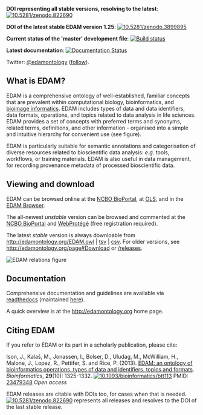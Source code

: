 __DOI representing all stable versions, resolving to the latest__: [![10.5281/zenodo.822690](https://zenodo.org/badge/DOI/10.5281/zenodo.822690.svg)](https://doi.org/10.5281/zenodo.822690)

__DOI of the latest stable EDAM version 1.25__: [![10.5281/zenodo.3899895](https://zenodo.org/badge/DOI/10.5281/zenodo.3899895.svg)](https://doi.org/10.5281/zenodo.3899895)

__Current status of the 'master' development file__: [![Build status](https://travis-ci.org/edamontology/edamontology.svg?branch=master)](https://travis-ci.org/edamontology/edamontology)

__Latest documentation__: [![Documentation Status](https://readthedocs.org/projects/edamontologydocs/badge/)](http://edamontologydocs.readthedocs.org/)

Twitter: [@edamontology](http://twitter.com/edamontology) ([follow](https://twitter.com/intent/follow?original_referer=https%3A%2F%2Fgithub.com%2Fedamontology%2Fedamontology&region=follow_link&screen_name=edamontology&tw_p=followbutton)).

## What is EDAM?
EDAM is a comprehensive ontology of well-established, familiar concepts that are prevalent within computational biology, bioinformatics, and [bioimage informatics](https://github.com/edamontology/edam-bioimaging). EDAM includes types of data and data identifiers, data formats, operations, and topics related to data analysis in life sciences. EDAM provides a set of concepts with preferred terms and synonyms, related terms, definitions, and other information - organised into a simple and intuitive hierarchy for convenient use (see figure).

EDAM is particularly suitable for semantic annotations and categorisation of diverse resources related to bioscientific data analysis: _e.g._ tools, workflows, or training materials. EDAM is also useful in data management, for recording provenance metadata of processed bioscientific data.


## Viewing and download

EDAM can be browsed online at the [NCBO BioPortal](https://bioportal.bioontology.org/ontologies/EDAM/), at [OLS](http://www.ebi.ac.uk/ols/ontologies/edam), <!---->and in the [EDAM Browser](https://edamontology.github.io/edam-browser/)<!--, and at WebProtégé (free registration required; [dev](https://webprotege.stanford.edu/#projects/4befad5f-f27b-430c-a07d-fcf635093169/edit/Classes), [latest stable](https://webprotege.stanford.edu/#projects/98640503-a37d-4404-84da-caf30fadd685/edit/Classes), [1.21](https://webprotege.stanford.edu/#projects/55ff1b1c-fee0-4200-9398-2ae0743326f1/edit/Classes), [1.20](https://webprotege.stanford.edu/#projects/1f67eaa5-288f-42fa-936c-5084850b6697/edit/Classes), [1.19](https://webprotege.stanford.edu/#projects/7e489d5f-b269-4e6a-9899-d876bba8d7b9/edit/Classes), [1.18](https://webprotege.stanford.edu/#projects/7403c5f8-e0cb-4f13-8dea-18a60c04e879/edit/Classes), [1.17](https://webprotege.stanford.edu/#projects/baee8c5b-8524-403a-b0ff-95f4d26ffd19/edit/Classes), [1.16](https://webprotege.stanford.edu/#projects/1c592f8c-b3ac-4797-adba-7a883c0e18aa/edit/Classes))-->.

The all-newest _unstable_ version can be browsed and commented at the [NCBO BioPortal](https://bioportal.bioontology.org/ontologies/EDAM/) and [WebProtégé](https://webprotege.stanford.edu/#projects/4befad5f-f27b-430c-a07d-fcf635093169/edit/Classes) (free registration required).

The latest _stable_ version is always downloable from http://edamontology.org/EDAM.owl | [tsv](http://edamontology.org/EDAM.tsv) | [csv](http://edamontology.org/EDAM.csv). For older versions, see http://edamontology.org/page#Download or [/releases](https://github.com/edamontology/edamontology/tree/master/releases).


![EDAM relations figure](https://github.com/edamontology/edamontology/blob/main/EDAMrelations.png)


## Documentation

Comprehensive documentation and guidelines are available via [readthedocs](http://edamontologydocs.readthedocs.io/en/latest/index.html) (maintained [here](http://edamontologydocs.readthedocs.io/en/latest/)).

A quick overview is at the http://edamontology.org home page.


## Citing EDAM

If you refer to EDAM or its part in a scholarly publication, please cite:

Ison, J., Kalaš, M., Jonassen, I., Bolser, D., Uludag, M., McWilliam, H., Malone, J., Lopez, R., Pettifer, S. and Rice, P. (2013). [EDAM: an ontology of bioinformatics operations, types of data and identifiers, topics and formats](http://bioinformatics.oxfordjournals.org/content/29/10/1325.full). _Bioinformatics_, **29**(10): 1325-1332.
[![10.1093/bioinformatics/btt113](https://zenodo.org/badge/DOI/10.1093/bioinformatics/btt113.svg)](https://doi.org/10.1093/bioinformatics/btt113) PMID: [23479348](http://www.ncbi.nlm.nih.gov/pubmed/23479348) _Open access_

EDAM releases are citable with DOIs too, for cases when that is needed. [![10.5281/zenodo.822690](https://zenodo.org/badge/DOI/10.5281/zenodo.822690.svg)](https://doi.org/10.5281/zenodo.822690) represents all releases and resolves to the DOI of the last stable release. <!--For the DOI of a particular EDAM release, please see [/releases](https://github.com/edamontology/edamontology/tree/master/releases).-->
